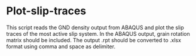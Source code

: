 # Plot-slip-traces
This script reads the GND density output from ABAQUS and plot the slip traces of the most active slip system.
In the ABAQUS output, grain rotation matrix should be included.
The output .rpt should be converted to .xlsx format using comma and space as delimiter.
